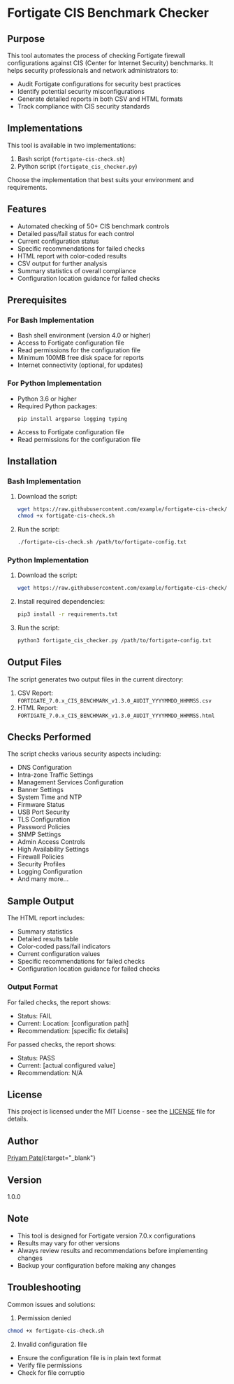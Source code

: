 # Fortigate CIS Benchmark Checker

## Purpose

This tool automates the process of checking Fortigate firewall configurations against CIS (Center for Internet Security) benchmarks. It helps security professionals and network administrators to:

- Audit Fortigate configurations for security best practices
- Identify potential security misconfigurations
- Generate detailed reports in both CSV and HTML formats
- Track compliance with CIS security standards

## Implementations

This tool is available in two implementations:
1. Bash script (`fortigate-cis-check.sh`)
2. Python script (`fortigate_cis_checker.py`)

Choose the implementation that best suits your environment and requirements.

## Features

- Automated checking of 50+ CIS benchmark controls
- Detailed pass/fail status for each control
- Current configuration status
- Specific recommendations for failed checks
- HTML report with color-coded results
- CSV output for further analysis
- Summary statistics of overall compliance
- Configuration location guidance for failed checks

## Prerequisites

### For Bash Implementation
- Bash shell environment (version 4.0 or higher)
- Access to Fortigate configuration file
- Read permissions for the configuration file
- Minimum 100MB free disk space for reports
- Internet connectivity (optional, for updates)

### For Python Implementation
- Python 3.6 or higher
- Required Python packages:
  ```
  pip install argparse logging typing
  ```
- Access to Fortigate configuration file
- Read permissions for the configuration file

## Installation

### Bash Implementation
1. Download the script:
   ```bash
   wget https://raw.githubusercontent.com/example/fortigate-cis-check/main/fortigate-cis-check.sh
   chmod +x fortigate-cis-check.sh
   ```

2. Run the script:
   ```bash
   ./fortigate-cis-check.sh /path/to/fortigate-config.txt
   ```

### Python Implementation
1. Download the script:
   ```bash
   wget https://raw.githubusercontent.com/example/fortigate-cis-check/main/fortigate_cis_checker.py
   ```

2. Install required dependencies:
   ```bash
   pip3 install -r requirements.txt
   ```

3. Run the script:
   ```bash
   python3 fortigate_cis_checker.py /path/to/fortigate-config.txt
   ```

## Output Files

The script generates two output files in the current directory:

1. CSV Report: `FORTIGATE_7.0.x_CIS_BENCHMARK_v1.3.0_AUDIT_YYYYMMDD_HHMMSS.csv`
2. HTML Report: `FORTIGATE_7.0.x_CIS_BENCHMARK_v1.3.0_AUDIT_YYYYMMDD_HHMMSS.html`

## Checks Performed

The script checks various security aspects including:

- DNS Configuration
- Intra-zone Traffic Settings
- Management Services Configuration
- Banner Settings
- System Time and NTP
- Firmware Status
- USB Port Security
- TLS Configuration
- Password Policies
- SNMP Settings
- Admin Access Controls
- High Availability Settings
- Firewall Policies
- Security Profiles
- Logging Configuration
- And many more...

## Sample Output

The HTML report includes:

- Summary statistics
- Detailed results table
- Color-coded pass/fail indicators
- Current configuration values
- Specific recommendations for failed checks
- Configuration location guidance for failed checks

### Output Format
For failed checks, the report shows:
- Status: FAIL
- Current: Location: [configuration path]
- Recommendation: [specific fix details]

For passed checks, the report shows:
- Status: PASS
- Current: [actual configured value]
- Recommendation: N/A

## License

This project is licensed under the MIT License - see the [LICENSE](LICENSE) file for details.

## Author

[Priyam Patel](https://www.linkedin.com/in/priyam-patel-450307206/){:target="_blank"}

## Version

1.0.0

## Note

- This tool is designed for Fortigate version 7.0.x configurations
- Results may vary for other versions
- Always review results and recommendations before implementing changes
- Backup your configuration before making any changes

## Troubleshooting

Common issues and solutions:

1. Permission denied
```bash
chmod +x fortigate-cis-check.sh
```

2. Invalid configuration file
- Ensure the configuration file is in plain text format
- Verify file permissions
- Check for file corruptio